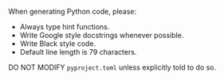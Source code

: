 When generating Python code, please:

- Always type hint functions.
- Write Google style docstrings whenever possible.
- Write Black style code.
- Default line length is 79 characters.

DO NOT MODIFY `pyproject.toml` unless explicitly told to do so.
